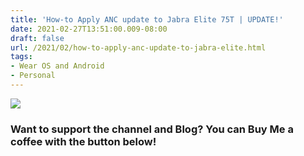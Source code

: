 ```yaml
---
title: 'How-to Apply ANC update to Jabra Elite 75T | UPDATE!'
date: 2021-02-27T13:51:00.009-08:00
draft: false
url: /2021/02/how-to-apply-anc-update-to-jabra-elite.html
tags: 
- Wear OS and Android
- Personal
---
```


[![](https://1.bp.blogspot.com/-cViCbnGwSaA/YDq-zNuorsI/AAAAAAAANNw/Mc4XWlMwFnwYIQ-_nat6PdRphSRwfKSXwCNcBGAsYHQ/s320/IMG_3082.JPG)](https://1.bp.blogspot.com/-cViCbnGwSaA/YDq-zNuorsI/AAAAAAAANNw/Mc4XWlMwFnwYIQ-_nat6PdRphSRwfKSXwCNcBGAsYHQ/s2048/IMG_3082.JPG)  

  

  

### Want to support the channel and Blog? You can Buy Me a coffee with the button below!